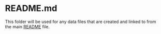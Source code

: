 # README.md

This folder will be used for any data files that are created and linked to from the main [README](../README.md) file.

